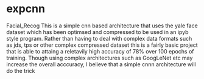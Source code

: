 # expcnn
Facial_Recog
This is a simple cnn based architecture that uses the yale face dataset which has been optimsed and compressed to be used in an ipyb style program. 
Rather than having to deal with complex data formats such as jds, tps or other complex compressed dataset this is a fairly basic project that is able to attaing a 
reletavily high accuracy of 78% over 100 epochs of training. Though using complex architectures such as GoogLeNet etc may increase the overall acccuracy, I believe that 
a simple cnnn architecture will do the trick
